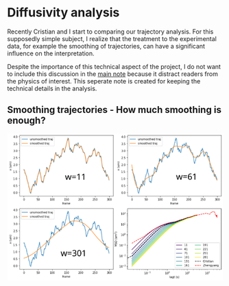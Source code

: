 # Diffusivity analysis

Recently Cristian and I start to comparing our trajectory analysis. For this supposedly simple subject, I realize that the treatment to the experimental data, for example the smoothing of trajectories, can have a significant influence on the interpretation.

Despite the importance of this technical aspect of the project, I do not want to include this discussion in the [main note](README.md) because it distract readers from the physics of interest. This seperate note is created for keeping the technical details in the analysis.

## Smoothing trajectories - How much smoothing is enough?

![smooth MSD](img/smooth_traj_MSD.svg)
